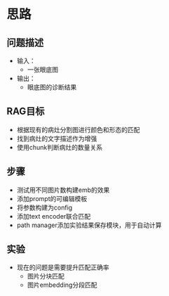 # 思路
## 问题描述
 - 输入：
    - 一张眼底图
 - 输出：
    - 眼底图的诊断结果

## RAG目标
 - 根据现有的病灶分割图进行颜色和形态的匹配
 - 找到病灶的文字描述作为增强
 - 使用chunk判断病灶的数量关系

## 步骤
 - 测试用不同图片数构建emb的效果
 - 添加prompt的可编辑模板
 - 将参数构建为config
 - 添加text encoder联合匹配
 - path manager添加实验结果保存模块，用于自动计算

## 实验
 - 现在的问题是需要提升匹配正确率
   - 图片分块匹配
   - 图片embedding分段匹配